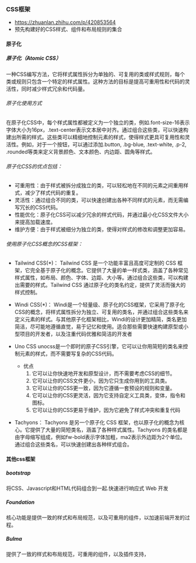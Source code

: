 ### CSS框架
 - https://zhuanlan.zhihu.com/p/420853564
 - 预先构建好的CSS样式、组件和布局规则的集合

#### 原子化

##### 原子化（Atomic CSS）

  一种CSS编写方法，它将样式属性拆分为单独的、可复用的类或样式规则，每个类或规则只包含一个特定的样式属性。这种方法的目标是提高可重用性和代码的灵活性，同时减少样式冗余和代码量。

###### 原子化使用方式

  在原子化CSS中，每个样式属性都被定义为一个独立的类，例如.font-size-16表示字体大小为16px，.text-center表示文本居中对齐。通过组合这些类，可以快速构建出所需的样式。这些类可以精细地控制元素的样式，使得样式更具可复用性和灵活性。例如，对于一个按钮，可以通过添加.button, .bg-blue, .text-white, .p-2, .rounded等类来定义背景颜色、文本颜色、内边距、圆角等样式。

###### 原子化CSS的优点包括：

- 可重用性：由于样式被拆分成独立的类，可以轻松地在不同的元素之间重用样式，减少了样式代码的重复。
- 灵活性：通过组合不同的类，可以快速创建出各种不同样式的元素，而无需编写冗长的CSS代码。
- 性能优化：原子化CSS可以减少冗余的样式代码，并通过最小化CSS文件大小来提高加载速度。
- 维护方便：由于样式被细分为独立的类，使得对样式的修改和调整更加容易。

###### 使用原子化CSS概念的CSS框架：
- Tailwind CSS(*)：
Tailwind CSS 是一个功能丰富且高度可定制的 CSS 框架，它完全基于原子化的概念。它提供了大量的单一样式类，涵盖了各种常见样式属性，如布局、颜色、字体、边距、大小等。通过组合这些类，可以构建出需要的样式。Tailwind CSS 通过原子化的类名约定，提供了灵活而强大的样式控制。

- Windi CSS(*)：
Windi是一个轻量级、原子化的CSS框架，它采用了原子化CSS的概念，将样式属性拆分为独立、可复用的类名，并通过组合这些类名来定义元素的样式。与其他原子化框架相比，Windi的设计更加精简，类名更加简洁，尽可能地遵循直觉，易于记忆和使用。适合那些需要快速构建原型或小型项目的开发者，以及注重代码优雅和简洁的开发者

- Uno CSS
unocss是一个即时的原子CSS引擎，它可以让你用简短的类名来控制元素的样式，而不需要写复杂的CSS代码。
  - 优点 
    1. 它可以让你快速地开发和原型设计，而不需要考虑CSS的细节。
    2. 它可以让你的CSS文件更小，因为它只生成你用到的工具类。
    3. 它可以让你的CSS更一致，因为它遵循一套预设的规则和变量。
    4. 它可以让你的CSS更灵活，因为它支持自定义工具类，变体，指令和图标。
    5. 它可以让你的CSS更易于维护，因为它避免了样式冲突和重复代码
- Tachyons：
Tachyons 是另一个原子化 CSS 框架，也以原子化的概念为核心。它提供了大量的简短类名，涵盖了各种样式属性。Tachyons 的类名都是由字母缩写组成，例如fw-bold表示字体加粗，ma2表示外边距为2个单位。通过组合这些类名，可以快速创建出各种样式组合。




#### 其他css框架
##### bootstrap
将CSS、Javascript和HTML代码组合到一起.快速进行响应式 Web 开发

##### Foundation
核心功能是提供一致的样式和布局规范，以及可重用的组件，以加速前端开发的过程。
##### Bulma
提供了一致的样式和布局规范，可重用的组件，以及插件支持，

